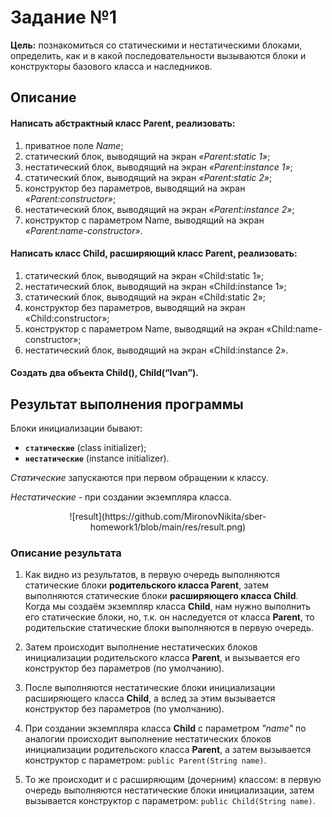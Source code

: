
# Задание №1

__Цель:__ познакомиться со статическими и нестатическими блоками, определить, как и в какой последовательности вызываются блоки и конструкторы базового класса и наследников.


## Описание

#### Написать абстрактный класс __Parent__, реализовать:

1. приватное поле _Name_;
2. статический блок, выводящий на экран _«Parent:static 1»_;
3. нестатический блок, выводящий на экран _«Parent:instance 1»_;
4. статический блок, выводящий на экран _«Parent:static 2»_;
5. конструктор без параметров, выводящий на экран _«Parent:constructor»_;
6. нестатический блок, выводящий на экран _«Parent:instance 2»_;
7. конструктор c параметром Name, выводящий на экран _«Parent:name-constructor»_.

#### Написать класс __Child__, расширяющий класс __Parent__, реализовать:

1. статический блок, выводящий на экран «Child:static 1»;
2. нестатический блок, выводящий на экран «Child:instance 1»;
3. статический блок, выводящий на экран «Child:static 2»;
4. конструктор без параметров, выводящий на экран «Child:constructor»;
5. конструктор c параметром Name, выводящий на экран «Child:name-constructor»;
6. нестатический блок, выводящий на экран «Child:instance 2».

#### Создать два объекта __Child()__, __Child(“Ivan”)__.

## Результат выполнения программы

Блоки инициализации бывают:
- **`статические`** (class initializer);
- **`нестатические`** (instance initializer).

_Статические_ запускаются при первом обращении к классу.

_Нестатические_ - при создании экземпляра класса.

<div style="text-align: center;">
![result](https://github.com/MironovNikita/sber-homework1/blob/main/res/result.png)
</div>  

### Описание результата

1. Как видно из результатов, в первую очередь выполняются статические блоки **родительского класса Parent**, затем выполняются статические блоки **расширяющего класса Child**. Когда мы создаём экземпляр класса **Child**, нам нужно выполнить его статические блоки, но, т.к. он наследуется от класса **Parent**, то родительские статические блоки выполняются в первую очередь.

2. Затем происходит выполнение нестатических блоков инициализации родительского класса **Parent**, и вызывается его конструктор без параметров (по умолчанию).

3. После выполняются нестатические блоки инициализации расширяющего класса **Child**, а вслед за этим вызывается конструктор без параметров (по умолчанию).

4. При создании экземпляра класса **Child** с параметром _"name"_ по аналогии происходит выполнение нестатических блоков инициализации родительского класса **Parent**, а затем вызывается конструктор с параметром: `public Parent(String name)`.

5. То же происходит и с расширяющим (дочерним) классом: в первую очередь выполняются нестатические блоки инициализации, затем вызывается конструктор с параметром: `public Child(String name)`.




